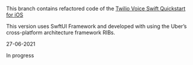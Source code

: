 This branch contains refactored code of the [Twilio Voice Swift Quickstart for iOS](https://github.com/twilio/voice-quickstart-swift)

This version uses SwftUI Framework and developed with using the Uber’s cross-platform architecture framework RIBs.

27-06-2021

In progress
